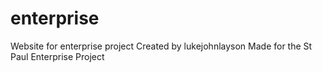 # enterprise
Website for enterprise project
Created by lukejohnlayson
Made for the St Paul Enterprise Project
